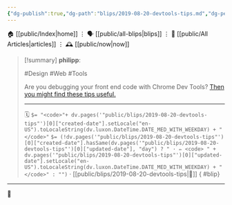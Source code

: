 ```yaml
---
{"dg-publish":true,"dg-path":"blips/2019-08-20-devtools-tips.md","dg-permalink":"2019/08/20/devtools-tips/","permalink":"/2019/08/20/devtools-tips/","title":"philipp @ 2019-08-20"}
---
```



<div class="transclusion internal-embed is-loaded"><div class="markdown-embed">




🏠 [[public/Index\|home]]  ⋮ 🗣️ [[public/all-blips\|blips]] ⋮  📝 [[public/All Articles\|articles]]  ⋮ 🕰️ [[public/now\|now]]


</div></div>


> [!summary] **philipp**:
>
> #Design #Web #Tools
>
> Are you debugging your front end code with Chrome Dev Tools? [Then you might find these tips useful.](https://flaviocopes.com/chrome-devtools-tips/)
> - - -
>
> 🗓️ `$= "<code>"+ dv.pages('"public/blips/2019-08-20-devtools-tips"')[0]["created-date"].setLocale("en-US").toLocaleString(dv.luxon.DateTime.DATE_MED_WITH_WEEKDAY) + "</code>"` `$= (!dv.pages('"public/blips/2019-08-20-devtools-tips"')[0]["created-date"].hasSame(dv.pages('"public/blips/2019-08-20-devtools-tips"')[0]["updated-date"], "day") ? " · ✏️ <code> " + dv.pages('"public/blips/2019-08-20-devtools-tips"')[0]["updated-date"].setLocale("en-US").toLocaleString(dv.luxon.DateTime.DATE_MED_WITH_WEEKDAY) + "</code>" : "")`  · [[public/blips/2019-08-20-devtools-tips\|🔗]]
{ #blip}


- - -

 👾
